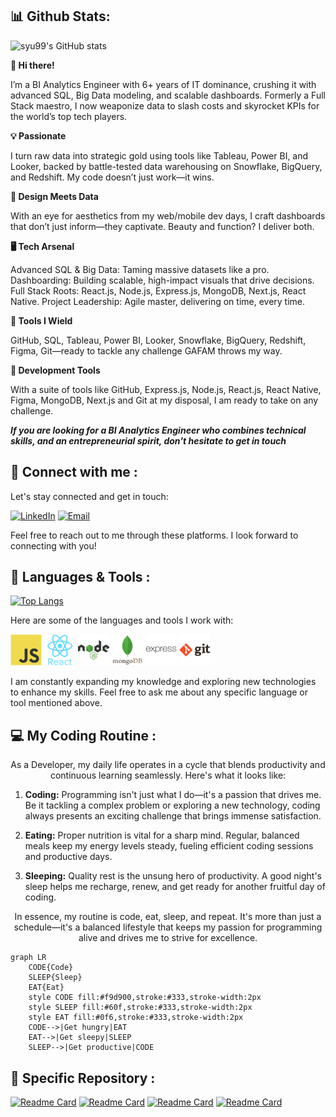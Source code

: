 ## :bar_chart: Github Stats:

![syu99's GitHub stats](https://github-readme-stats.vercel.app/api?username=syu99&show_icons=true&theme=dracula)

**👋 Hi there!** 

I’m a BI Analytics Engineer with 6+ years of IT dominance, crushing it with advanced SQL, Big Data modeling, and scalable dashboards. Formerly a Full Stack maestro, I now weaponize data to slash costs and skyrocket KPIs for the world’s top tech players.

**💡 Passionate** 

I turn raw data into strategic gold using tools like Tableau, Power BI, and Looker, backed by battle-tested data warehousing on Snowflake, BigQuery, and Redshift. My code doesn’t just work—it wins.

**🎨 Design Meets Data** 

With an eye for aesthetics from my web/mobile dev days, I craft dashboards that don’t just inform—they captivate. Beauty and function? I deliver both.

**🖥️ Tech Arsenal** 

Advanced SQL & Big Data: Taming massive datasets like a pro.
Dashboarding: Building scalable, high-impact visuals that drive decisions.
Full Stack Roots: React.js, Node.js, Express.js, MongoDB, Next.js, React Native.
Project Leadership: Agile master, delivering on time, every time.

**🚀 Tools I Wield**

GitHub, SQL, Tableau, Power BI, Looker, Snowflake, BigQuery, Redshift, Figma, Git—ready to tackle any challenge GAFAM throws my way.

**🧰 Development Tools** 

With a suite of tools like GitHub, Express.js, Node.js, React.js, React Native, Figma, MongoDB, Next.js and Git at my disposal, I am ready to take on any challenge.

**<em>If you are looking for a BI Analytics Engineer  who combines technical skills, and an entrepreneurial spirit, don't hesitate to get in touch</em>**

## :handshake: Connect with me :

<p align="left">
Let's stay connected and get in touch:
</p>

[![LinkedIn](https://img.shields.io/badge/LinkedIn-0077B5?style=for-the-badge&logo=linkedin&logoColor=white)](https://www.linkedin.com/in/johanbray/)
[![Email](https://img.shields.io/badge/Email-D14836?style=for-the-badge&logo=gmail&logoColor=white)](mailto:johan.dev.pro@gmail.com)

<p align="left">
Feel free to reach out to me through these platforms. I look forward to connecting with you!
</p>

## :wrench: Languages & Tools :

[![Top Langs](https://github-readme-stats.vercel.app/api/top-langs/?username=syu99&layout=compact&theme=dracula)](https://github.com/anuraghazra/github-readme-stats)
<p align="left">
Here are some of the languages and tools I work with:
  </p>
<p align="left">
  <img src="https://raw.githubusercontent.com/devicons/devicon/master/icons/javascript/javascript-original.svg" alt="javascript" width="50" height="50"/> 
  <img src="https://raw.githubusercontent.com/devicons/devicon/master/icons/react/react-original-wordmark.svg" alt="react" width="50" height="50"/> 
  <img src="https://raw.githubusercontent.com/devicons/devicon/master/icons/nodejs/nodejs-original-wordmark.svg" alt="nodejs" width="50" height="50"/> 
  <img src="https://raw.githubusercontent.com/devicons/devicon/master/icons/mongodb/mongodb-original-wordmark.svg" alt="mongodb" width="50" height="50"/>
  <img src="https://raw.githubusercontent.com/devicons/devicon/master/icons/express/express-original-wordmark.svg" alt="express.js" width="50" height="50"/> 
  <img src="https://raw.githubusercontent.com/devicons/devicon/master/icons/git/git-original-wordmark.svg" alt="git" width="50" height="50"/> 
</p>
<p align="left">
  I am constantly expanding my knowledge and exploring new technologies to enhance my skills. Feel free to ask me about any specific language or tool mentioned above.
</p>

## :computer: My Coding Routine :
<p align="center">
As a Developer, my daily life operates in a cycle that blends productivity and continuous learning seamlessly. Here's what it looks like:
</p>

1. **Coding:** Programming isn't just what I do—it's a passion that drives me. Be it tackling a complex problem or exploring a new technology, coding always presents an exciting challenge that brings immense satisfaction.

2. **Eating:** Proper nutrition is vital for a sharp mind. Regular, balanced meals keep my energy levels steady, fueling efficient coding sessions and productive days.

3. **Sleeping:** Quality rest is the unsung hero of productivity. A good night's sleep helps me recharge, renew, and get ready for another fruitful day of coding.

<p align="center">
  In essence, my routine is code, eat, sleep, and repeat. It's more than just a schedule—it's a balanced lifestyle that keeps my passion for programming alive and drives me to strive for excellence.
</p>

```mermaid
graph LR
    CODE{Code}
    SLEEP{Sleep}
    EAT{Eat}
    style CODE fill:#f9d900,stroke:#333,stroke-width:2px
    style SLEEP fill:#60f,stroke:#333,stroke-width:2px
    style EAT fill:#0f6,stroke:#333,stroke-width:2px
    CODE-->|Get hungry|EAT
    EAT-->|Get sleepy|SLEEP
    SLEEP-->|Get productive|CODE

```
## :file_folder: Specific Repository :
[![Readme Card](https://github-readme-stats.vercel.app/api/pin/?username=syu99&repo=codeWords&theme=dracula)](https://github.com/syu99/codeWords)
[![Readme Card](https://github-readme-stats.vercel.app/api/pin/?username=syu99&repo=Frontend-Hackatweet&theme=dracula)](https://github.com/syu99/Frontend-Hackatweet)
[![Readme Card](https://github-readme-stats.vercel.app/api/pin/?username=syu99&repo=locaPic&theme=dracula)](https://github.com/syu99/locaPic)
[![Readme Card](https://github-readme-stats.vercel.app/api/pin/?username=syu99&repo=faceUp&theme=dracula)](https://github.com/syu99/faceUp)


